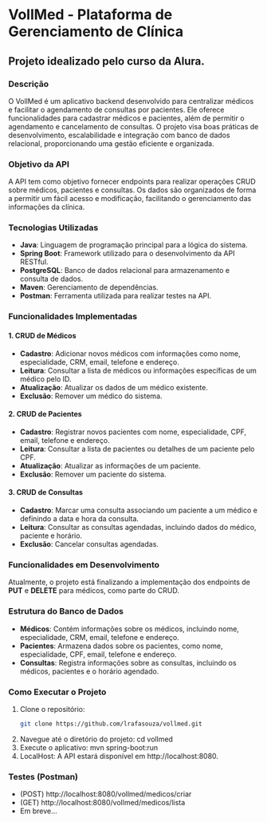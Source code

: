 # VollMed - Plataforma de Gerenciamento de Clínica

## Projeto idealizado pelo curso da Alura.

### Descrição
O VollMed é um aplicativo backend desenvolvido para centralizar médicos e facilitar o agendamento de consultas por pacientes. Ele oferece funcionalidades para cadastrar médicos e pacientes, além de permitir o agendamento e cancelamento de consultas. O projeto visa boas práticas de desenvolvimento, escalabilidade e integração com banco de dados relacional, proporcionando uma gestão eficiente e organizada.
### Objetivo da API
A API tem como objetivo fornecer endpoints para realizar operações CRUD sobre médicos, pacientes e consultas. Os dados são organizados de forma a permitir um fácil acesso e modificação, facilitando o gerenciamento das informações da clínica.

### Tecnologias Utilizadas
- **Java**: Linguagem de programação principal para a lógica do sistema.
- **Spring Boot**: Framework utilizado para o desenvolvimento da API RESTful.
- **PostgreSQL**: Banco de dados relacional para armazenamento e consulta de dados.
- **Maven**: Gerenciamento de dependências.
- **Postman**: Ferramenta utilizada para realizar testes na API.

### Funcionalidades Implementadas

#### 1. CRUD de Médicos
- **Cadastro**: Adicionar novos médicos com informações como nome, especialidade, CRM, email, telefone e endereço.
- **Leitura**: Consultar a lista de médicos ou informações específicas de um médico pelo ID.
- **Atualização**: Atualizar os dados de um médico existente.
- **Exclusão**: Remover um médico do sistema.

#### 2. CRUD de Pacientes
- **Cadastro**: Registrar novos pacientes com nome, especialidade, CPF, email, telefone e endereço.
- **Leitura**: Consultar a lista de pacientes ou detalhes de um paciente pelo CPF.
- **Atualização**: Atualizar as informações de um paciente.
- **Exclusão**: Remover um paciente do sistema.

#### 3. CRUD de Consultas
- **Cadastro**: Marcar uma consulta associando um paciente a um médico e definindo a data e hora da consulta.
- **Leitura**: Consultar as consultas agendadas, incluindo dados do médico, paciente e horário.
- **Exclusão**: Cancelar consultas agendadas.

### Funcionalidades em Desenvolvimento
Atualmente, o projeto está finalizando a implementação dos endpoints de **PUT** e **DELETE** para médicos, como parte do CRUD.

### Estrutura do Banco de Dados
- **Médicos**: Contém informações sobre os médicos, incluindo nome, especialidade, CRM, email, telefone e endereço.
- **Pacientes**: Armazena dados sobre os pacientes, como nome, especialidade, CPF, email, telefone e endereço.
- **Consultas**: Registra informações sobre as consultas, incluindo os médicos, pacientes e o horário agendado.

### Como Executar o Projeto

1. Clone o repositório:
   ```bash
   git clone https://github.com/lrafasouza/vollmed.git

2. Navegue até o diretório do projeto:
   cd vollmed
3. Execute o aplicativo:
   mvn spring-boot:run   
4. LocalHost:
   A API estará disponível em http://localhost:8080.

### Testes (Postman)
- (POST) http://localhost:8080/vollmed/medicos/criar
- (GET) http://localhost:8080/vollmed/medicos/lista
- Em breve...


